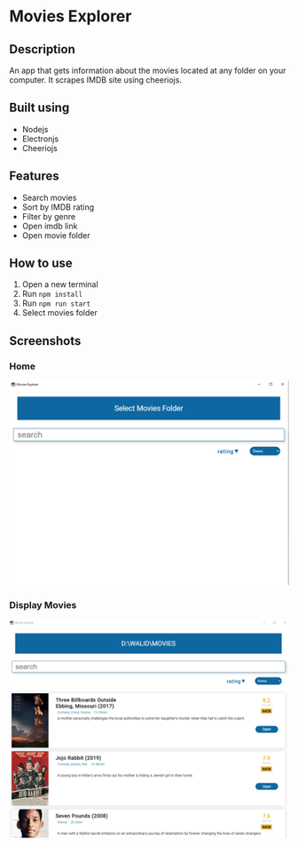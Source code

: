 # Movies Explorer

## Description
An app that gets information about the movies located at any folder on your computer. It scrapes IMDB site using cheeriojs.

## Built using
- Nodejs
- Electronjs
- Cheeriojs

## Features
- Search movies
- Sort by IMDB rating
- Filter by genre
- Open imdb link 
- Open movie folder

## How to use 
 1. Open a new terminal
 2. Run `npm install`
 3. Run `npm run start` 
 4. Select movies folder

## Screenshots
 ### Home
 <p align="center">
<img src="screenshots/1.PNG"/>
</p>




### Display Movies
 <p align="center">
<img src="screenshots/3.PNG"/>
</p>

